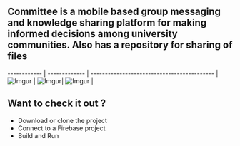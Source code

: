 ## Committee is a mobile based group messaging and knowledge sharing platform for making informed decisions among university communities. Also has a repository for sharing of files


------------ | ------------- | ------------------------------------------- |
![Imgur](https://i.imgur.com/5XEiv1I.png) | ![Imgur](https://i.imgur.com/LZyFXco.png)| ![Imgur](https://i.imgur.com/GksliGv.png) |


## Want to check it out ?
- Download or clone the project
- Connect to a Firebase project
- Build and Run
